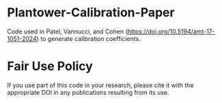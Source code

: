 # Plantower-Calibration-Paper

Code used in Patel, Vannucci, and Cohen (https://doi.org/10.5194/amt-17-1051-2024) to generate calibration coefficients.

# Fair Use Policy
If you use part of this code in your research, please cite it with the appropriate DOI in any publications resulting from its use.
